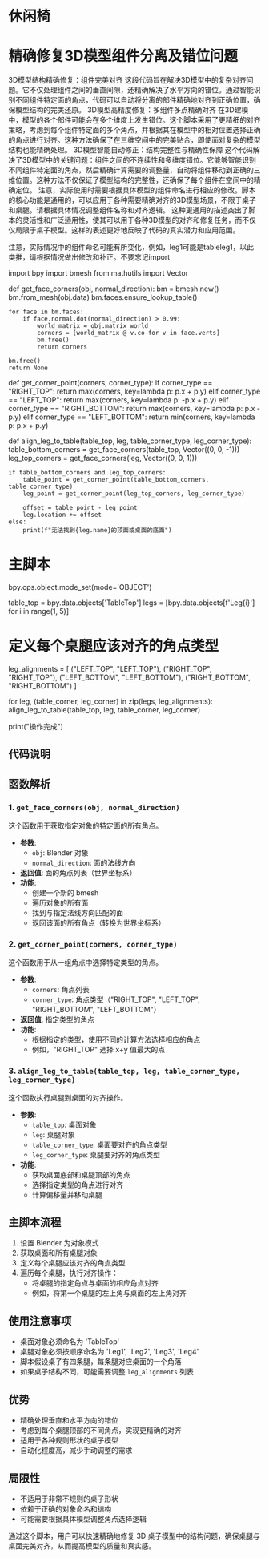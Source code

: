 # 休闲椅

# 精确修复3D模型组件分离及错位问题
3D模型结构精确修复：组件完美对齐
这段代码旨在解决3D模型中的复杂对齐问题。它不仅处理组件之间的垂直间隙，还精确解决了水平方向的错位。通过智能识别不同组件特定面的角点，代码可以自动将分离的部件精确地对齐到正确位置，确保模型结构的完美还原。
3D模型高精度修复：多组件多点精确对齐
在3D建模中，模型的各个部件可能会在多个维度上发生错位。这个脚本采用了更精细的对齐策略，考虑到每个组件特定面的多个角点，并根据其在模型中的相对位置选择正确的角点进行对齐。这种方法确保了在三维空间中的完美贴合，即使面对复杂的模型结构也能精确处理。
3D模型智能自动修正：结构完整性与精确性保障
这个代码解决了3D模型中的关键问题：组件之间的不连续性和多维度错位。它能够智能识别不同组件特定面的角点，然后精确计算需要的调整量，自动将组件移动到正确的三维位置。这种方法不仅保证了模型结构的完整性，还确保了每个组件在空间中的精确定位。
注意，实际使用时需要根据具体模型的组件命名进行相应的修改。脚本的核心功能是通用的，可以应用于各种需要精确对齐的3D模型场景，不限于桌子和桌腿。请根据具体情况调整组件名称和对齐逻辑。
这种更通用的描述突出了脚本的灵活性和广泛适用性，使其可以用于各种3D模型的对齐和修复任务，而不仅仅局限于桌子模型。这样的表述更好地反映了代码的真实潜力和应用范围。

注意，实际情况中的组件命名可能有所变化，例如，leg1可能是tableleg1，以此类推，请根据情况做出修改和补正。不要忘记import

import bpy
import bmesh
from mathutils import Vector

def get_face_corners(obj, normal_direction):
    bm = bmesh.new()
    bm.from_mesh(obj.data)
    bm.faces.ensure_lookup_table()
    
    for face in bm.faces:
        if face.normal.dot(normal_direction) > 0.99:
            world_matrix = obj.matrix_world
            corners = [world_matrix @ v.co for v in face.verts]
            bm.free()
            return corners
    
    bm.free()
    return None

def get_corner_point(corners, corner_type):
    if corner_type == "RIGHT_TOP":
        return max(corners, key=lambda p: p.x + p.y)
    elif corner_type == "LEFT_TOP":
        return max(corners, key=lambda p: -p.x + p.y)
    elif corner_type == "RIGHT_BOTTOM":
        return max(corners, key=lambda p: p.x - p.y)
    elif corner_type == "LEFT_BOTTOM":
        return min(corners, key=lambda p: p.x + p.y)

def align_leg_to_table(table_top, leg, table_corner_type, leg_corner_type):
    table_bottom_corners = get_face_corners(table_top, Vector((0, 0, -1)))
    leg_top_corners = get_face_corners(leg, Vector((0, 0, 1)))
    
    if table_bottom_corners and leg_top_corners:
        table_point = get_corner_point(table_bottom_corners, table_corner_type)
        leg_point = get_corner_point(leg_top_corners, leg_corner_type)
        
        offset = table_point - leg_point
        leg.location += offset
    else:
        print(f"无法找到{leg.name}的顶面或桌面的底面")

# 主脚本
bpy.ops.object.mode_set(mode='OBJECT')

table_top = bpy.data.objects['TableTop']
legs = [bpy.data.objects[f'Leg{i}'] for i in range(1, 5)]

# 定义每个桌腿应该对齐的角点类型
leg_alignments = [
    ("LEFT_TOP", "LEFT_TOP"),
    ("RIGHT_TOP", "RIGHT_TOP"),
    ("LEFT_BOTTOM", "LEFT_BOTTOM"),
    ("RIGHT_BOTTOM", "RIGHT_BOTTOM")
]

for leg, (table_corner, leg_corner) in zip(legs, leg_alignments):
    align_leg_to_table(table_top, leg, table_corner, leg_corner)

print("操作完成")

## 代码说明

## 函数解析

### 1. `get_face_corners(obj, normal_direction)`

这个函数用于获取指定对象的特定面的所有角点。

- **参数**:
  - `obj`: Blender 对象
  - `normal_direction`: 面的法线方向
- **返回值**: 面的角点列表（世界坐标系）
- **功能**: 
  - 创建一个新的 bmesh
  - 遍历对象的所有面
  - 找到与指定法线方向匹配的面
  - 返回该面的所有角点（转换为世界坐标系）

### 2. `get_corner_point(corners, corner_type)`

这个函数用于从一组角点中选择特定类型的角点。

- **参数**:
  - `corners`: 角点列表
  - `corner_type`: 角点类型（"RIGHT_TOP", "LEFT_TOP", "RIGHT_BOTTOM", "LEFT_BOTTOM"）
- **返回值**: 指定类型的角点
- **功能**:
  - 根据指定的类型，使用不同的计算方法选择相应的角点
  - 例如，"RIGHT_TOP" 选择 x+y 值最大的点

### 3. `align_leg_to_table(table_top, leg, table_corner_type, leg_corner_type)`

这个函数执行桌腿到桌面的对齐操作。

- **参数**:
  - `table_top`: 桌面对象
  - `leg`: 桌腿对象
  - `table_corner_type`: 桌面要对齐的角点类型
  - `leg_corner_type`: 桌腿要对齐的角点类型
- **功能**:
  - 获取桌面底部和桌腿顶部的角点
  - 选择指定类型的角点进行对齐
  - 计算偏移量并移动桌腿

## 主脚本流程

1. 设置 Blender 为对象模式
2. 获取桌面和所有桌腿对象
3. 定义每个桌腿应该对齐的角点类型
4. 遍历每个桌腿，执行对齐操作：
   - 将桌腿的指定角点与桌面的相应角点对齐
   - 例如，将第一个桌腿的左上角与桌面的左上角对齐

## 使用注意事项

- 桌面对象必须命名为 'TableTop'
- 桌腿对象必须按顺序命名为 'Leg1', 'Leg2', 'Leg3', 'Leg4'
- 脚本假设桌子有四条腿，每条腿对应桌面的一个角落
- 如果桌子结构不同，可能需要调整 `leg_alignments` 列表

## 优势

- 精确处理垂直和水平方向的错位
- 考虑到每个桌腿顶部的不同角点，实现更精确的对齐
- 适用于各种规则形状的桌子模型
- 自动化程度高，减少手动调整的需求

## 局限性

- 不适用于非常不规则的桌子形状
- 依赖于正确的对象命名和结构
- 可能需要根据具体模型调整角点选择逻辑

通过这个脚本，用户可以快速精确地修复 3D 桌子模型中的结构问题，确保桌腿与桌面完美对齐，从而提高模型的质量和真实感。